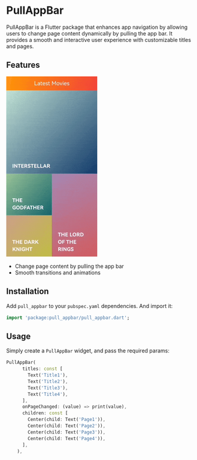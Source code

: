 # PullAppBar

PullAppBar is a Flutter package that enhances app navigation by allowing users to change page content dynamically by pulling the app bar. It provides a smooth and interactive user experience with customizable titles and pages.

## Features
![PullAppBar](https://github.com/Hamidrzash/pull_appbar/blob/main/assets/preview.gif)
- Change page content by pulling the app bar
- Smooth transitions and animations

## Installation

Add `pull_appbar` to your `pubspec.yaml` dependencies. And import it:

```dart
import 'package:pull_appbar/pull_appbar.dart';
```

## Usage

Simply create a `PullAppBar` widget, and pass the required params:

```dart
PullAppBar(
      titles: const [
        Text('Title1'),
        Text('Title2'),
        Text('Title3'),
        Text('Title4'),
      ],
      onPageChanged: (value) => print(value),
      children: const [
        Center(child: Text('Page1')),
        Center(child: Text('Page2')),
        Center(child: Text('Page3')),
        Center(child: Text('Page4')),
      ],
    ),
```

